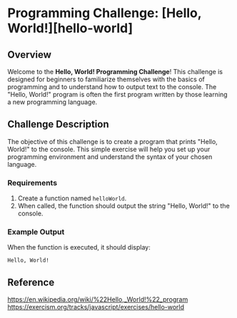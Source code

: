 # Programming Challenge: [Hello, World!][hello-world]

## Overview

Welcome to the **Hello, World! Programming Challenge**! This challenge is designed for beginners to familiarize themselves with the basics of programming and to understand how to output text to the console. The "Hello, World!" program is often the first program written by those learning a new programming language.

## Challenge Description

The objective of this challenge is to create a program that prints "Hello, World!" to the console. This simple exercise will help you set up your programming environment and understand the syntax of your chosen language.

### Requirements

1. Create a function named `helloWorld`.
2. When called, the function should output the string "Hello, World!" to the console.

### Example Output

When the function is executed, it should display:
```
Hello, World!
```

## Reference
https://en.wikipedia.org/wiki/%22Hello,_World!%22_program
https://exercism.org/tracks/javascript/exercises/hello-world

